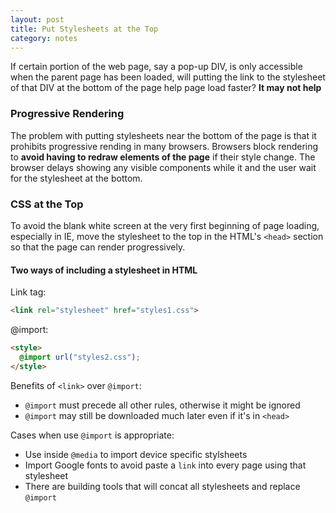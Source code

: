 ```yaml
---
layout: post
title: Put Stylesheets at the Top
category: notes
---
```


If certain portion of the web page, say a pop-up DIV, is only accessible when the parent page has been loaded, will putting the link to the stylesheet of that DIV at the bottom of the page help page load faster? **It may not help**

### Progressive Rendering
The problem with putting stylesheets near the bottom of the page is that it prohibits progressive rending in many browsers. Browsers block rendering to **avoid having to redraw elements of the page** if their style change. The browser delays showing any visible components while it and the user wait for the stylesheet at the bottom. 

### CSS at the Top
To avoid the blank white screen at the very first beginning of page loading, especially in IE, move the stylesheet to the top in the HTML's `<head>` section so that the page can render progressively.

#### Two ways of including a stylesheet in HTML
Link tag:
```html
<link rel="stylesheet" href="styles1.css">
```

@import:
```html
<style>
  @import url("styles2.css");
</style>
```

Benefits of `<link>` over `@import`:

- `@import` must precede all other rules, otherwise it might be ignored
- `@import` may still be downloaded much later even if it's in `<head>`

Cases when use `@import` is appropriate:

- Use inside `@media` to import device specific stylsheets
- Import Google fonts to avoid paste a `link` into every page using that stylesheet
- There are building tools that will concat all stylesheets and replace `@import`

